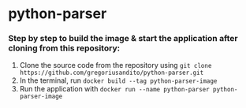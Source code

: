 # python-parser

### Step by step to build the image & start the application after cloning from this repository:
1. Clone the source code from the repository using ``` git clone https://github.com/gregoriusandito/python-parser.git ``` 
2. In the terminal, run ``` docker build --tag python-parser-image ```
3. Run the application with ```docker run --name python-parser python-parser-image```
